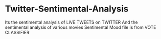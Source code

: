 # Twitter-Sentimental-Analysis
Its the sentimental analysis of LIVE TWEETS on TWITTER
And the sentimental analysis of various movies
Sentimental Mood file is from VOTE CLASSIFIER
